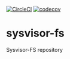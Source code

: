 [![CircleCI](https://circleci.com/gh/nestybox/sysvisor-fs.svg?style=svg&circle-token=f7ece45e1706c4f501129337c421d39bdd80b6e5)](https://circleci.com/gh/nestybox/sysvisor-fs)
[![codecov](https://codecov.io/gh/nestybox/sysvisor-fs/branch/master/graph/badge.svg?token=MEbEy60FFL)](https://codecov.io/gh/nestybox/sysvisor-fs)

# sysvisor-fs
Sysvisor-FS repository
